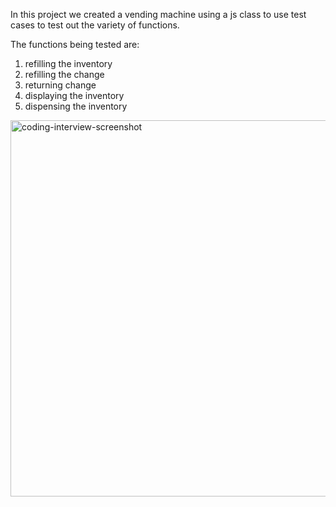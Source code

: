 In this project we created a vending machine using a js class to use test cases to test out the variety of functions.

The functions being tested are:
1. refilling the inventory
2. refilling the change
3. returning change
4. displaying the inventory
5. dispensing the inventory

<img width="602" alt="coding-interview-screenshot" src="https://cloud.githubusercontent.com/assets/22162178/26556845/d4261558-4451-11e7-9f5f-447104ead2ab.png">
